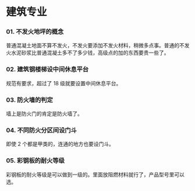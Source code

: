 # 建筑专业

### 01. 不发火地坪的概念
普通混凝土地面不算不发火，不发火要添加不发火材料，稍微多点事。普通的不发火水泥砂浆比普通混凝土多不了多少钱，高级点的加的东西要贵一些了。

### 02. 建筑钢楼梯设中间休息平台
规范有要求，超过了 18 级就要设置中间休息平台。 

### 03. 防火墙的判定
墙上是防火门的肯定是防火墙了。

### 04. 不同防火分区间设门斗
即使 2 个都是甲类的，连通的地方也要设门斗。

### 05. 彩钢板的耐火等级
彩钢板的耐火等级是可以做到一级的。里面放阻燃材料就行了，产品型号里可以选。